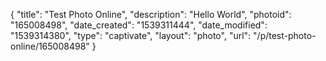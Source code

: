 {
    "title": "Test Photo Online",
    "description": "Hello World",
    "photoid": "165008498",
    "date_created": "1539311444",
    "date_modified": "1539314380",
    "type": "captivate",
    "layout": "photo",
    "url": "\/p\/test-photo-online\/165008498"
}